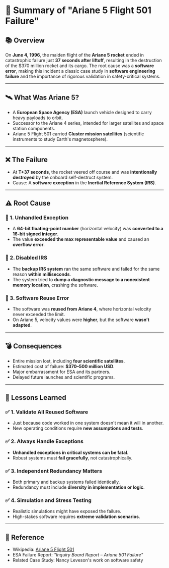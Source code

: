 # 🚀 Summary of "Ariane 5 Flight 501 Failure"

## 📚 Overview

On **June 4, 1996**, the maiden flight of the **Ariane 5 rocket** ended in catastrophic failure just **37 seconds after liftoff**, resulting in the destruction of the $370 million rocket and its cargo. The root cause was a **software error**, making this incident a classic case study in **software engineering failure** and the importance of rigorous validation in safety-critical systems.

---

## 🛰️ What Was Ariane 5?

- A **European Space Agency (ESA)** launch vehicle designed to carry heavy payloads to orbit.
- Successor to the Ariane 4 series, intended for larger satellites and space station components.
- Ariane 5 Flight 501 carried **Cluster mission satellites** (scientific instruments to study Earth's magnetosphere).

---

## ❌ The Failure

- At **T+37 seconds**, the rocket veered off course and was **intentionally destroyed** by the onboard self-destruct system.
- Cause: A **software exception** in the **Inertial Reference System (IRS)**.

---

## ⚠️ Root Cause

### 🧮 1. Unhandled Exception
- A **64-bit floating-point number** (horizontal velocity) was **converted to a 16-bit signed integer**.
- The value **exceeded the max representable value** and caused an **overflow error**.

### 🛑 2. Disabled IRS
- The **backup IRS system** ran the same software and failed for the same reason **within milliseconds**.
- The system tried to **dump a diagnostic message to a nonexistent memory location**, crashing the software.

### 🤖 3. Software Reuse Error
- The software was **reused from Ariane 4**, where horizontal velocity never exceeded the limit.
- On Ariane 5, velocity values were **higher**, but the software **wasn’t adapted**.

---

## 💣 Consequences

- Entire mission lost, including **four scientific satellites**.
- Estimated cost of failure: **$370–500 million USD**.
- Major embarrassment for ESA and its partners.
- Delayed future launches and scientific programs.

---

## 🧠 Lessons Learned

### ✅ 1. Validate All Reused Software
- Just because code worked in one system doesn't mean it will in another.
- New operating conditions require **new assumptions and tests**.

### ✅ 2. Always Handle Exceptions
- **Unhandled exceptions in critical systems can be fatal**.
- Robust systems must **fail gracefully**, not catastrophically.

### ✅ 3. Independent Redundancy Matters
- Both primary and backup systems failed identically.
- Redundancy must include **diversity in implementation or logic**.

### ✅ 4. Simulation and Stress Testing
- Realistic simulations might have exposed the failure.
- High-stakes software requires **extreme validation scenarios**.

---

## 📌 Reference

- Wikipedia: [Ariane 5 Flight 501](https://en.wikipedia.org/wiki/Ariane_5)
- ESA Failure Report: *"Inquiry Board Report – Ariane 501 Failure"*
- Related Case Study: Nancy Leveson's work on software safety